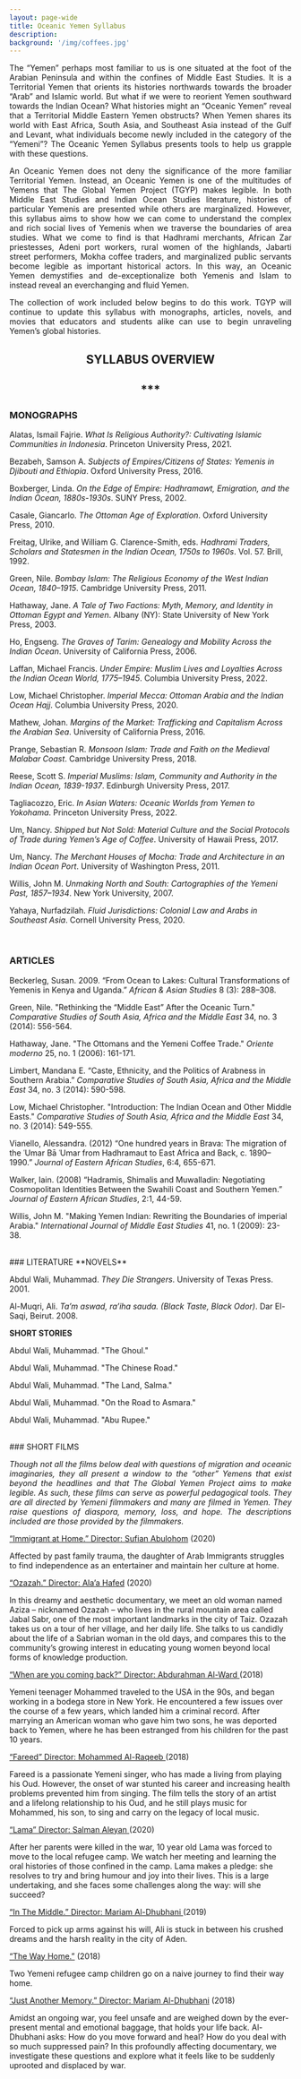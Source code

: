 ```yaml
---
layout: page-wide
title: Oceanic Yemen Syllabus
description:
background: '/img/coffees.jpg'
---
```

<p align="justify">
The “Yemen” perhaps most familiar to us is one situated at the foot of the Arabian Peninsula and within the confines of Middle East Studies. It is a Territorial Yemen that orients its histories northwards towards the broader “Arab” and Islamic world. But what if we were to reorient Yemen southward towards the Indian Ocean? What histories might an “Oceanic Yemen” reveal that a Territorial Middle Eastern Yemen obstructs? When Yemen shares its world with East Africa, South Asia, and Southeast Asia instead of the Gulf and Levant, what individuals become newly included in the category of the “Yemeni”? The Oceanic Yemen Syllabus presents tools to help us grapple with these questions. </p>

<p align="justify">
An Oceanic Yemen does not deny the significance of the more familiar Territorial Yemen. Instead, an Oceanic Yemen is one of the multitudes of Yemens that The Global Yemen Project (TGYP) makes legible. In both Middle East Studies and Indian Ocean Studies literature, histories of particular Yemenis are presented while others are marginalized. However, this syllabus aims to show how we can come to understand the complex and rich social lives of Yemenis when we traverse the boundaries of area studies. What we come to find is that Hadhrami merchants, African Zar priestesses, Adeni port workers, rural women of the highlands, Jabarti street performers, Mokha coffee traders, and marginalized public servants become legible as important historical actors. In this way, an Oceanic Yemen demystifies and de-exceptionalize both Yemenis and Islam to instead reveal an everchanging and fluid Yemen. </p>

<p align="justify">
The collection of work included below begins to do this work. TGYP will continue to update this syllabus with monographs, articles, novels, and movies that educators and students alike can use to begin unraveling Yemen’s global histories. </p>


<center>
  <h2>SYLLABUS OVERVIEW </h2>
  <h2> *** </h2>
</center>

### MONOGRAPHS

Alatas, Ismail Fajrie. _What Is Religious Authority?: Cultivating Islamic Communities in Indonesia_. Princeton University Press, 2021.

Bezabeh, Samson A. _Subjects of Empires/Citizens of States: Yemenis in Djibouti and Ethiopia_. Oxford University Press, 2016.

Boxberger, Linda. _On the Edge of Empire: Hadhramawt, Emigration, and the Indian Ocean, 1880s-1930s_. SUNY Press, 2002.

Casale, Giancarlo. _The Ottoman Age of Exploration_. Oxford University Press, 2010.

Freitag, Ulrike, and William G. Clarence-Smith, eds. _Hadhrami Traders, Scholars and Statesmen in the Indian Ocean, 1750s to 1960s_. Vol. 57. Brill, 1992.

Green, Nile. _Bombay Islam: The Religious Economy of the West Indian Ocean, 1840–1915_. Cambridge University Press, 2011.

Hathaway, Jane. _A Tale of Two Factions: Myth, Memory, and Identity in Ottoman Egypt and Yemen_. Albany (NY): State University of New York Press, 2003.

Ho, Engseng. _The Graves of Tarim: Genealogy and Mobility Across the Indian Ocean_. University of California Press, 2006.

Laffan, Michael Francis. _Under Empire: Muslim Lives and Loyalties Across the Indian Ocean World, 1775–1945_. Columbia University Press, 2022.

Low, Michael Christopher. _Imperial Mecca: Ottoman Arabia and the Indian Ocean Hajj_. Columbia University Press, 2020.

Mathew, Johan. _Margins of the Market: Trafficking and Capitalism Across the Arabian Sea_. University of California Press, 2016.

Prange, Sebastian R. _Monsoon Islam: Trade and Faith on the Medieval Malabar Coast_. Cambridge University Press, 2018.

Reese, Scott S. _Imperial Muslims: Islam, Community and Authority in the Indian Ocean, 1839-1937_. Edinburgh University Press, 2017.

Tagliacozzo, Eric. _In Asian Waters: Oceanic Worlds from Yemen to Yokohama_. Princeton University Press, 2022.

Um, Nancy. _Shipped but Not Sold: Material Culture and the Social Protocols of Trade during Yemen’s Age of Coffee_. University of Hawaii Press, 2017.

Um, Nancy. _The Merchant Houses of Mocha: Trade and Architecture in an Indian Ocean Port_. University of Washington Press, 2011.

Willis, John M. _Unmaking North and South: Cartographies of the Yemeni Past, 1857–1934_. New York University, 2007.

Yahaya, Nurfadzilah. _Fluid Jurisdictions: Colonial Law and Arabs in Southeast Asia_. Cornell University Press, 2020.

<br>

### ARTICLES

Beckerleg, Susan. 2009. “From Ocean to Lakes: Cultural Transformations of Yemenis in Kenya and Uganda.” _African & Asian Studies_ 8 (3): 288–308.

Green, Nile. "Rethinking the “Middle East” After the Oceanic Turn." _Comparative Studies of South Asia, Africa and the Middle East_ 34, no. 3 (2014): 556-564.

Hathaway, Jane. "The Ottomans and the Yemeni Coffee Trade." _Oriente moderno_ 25, no. 1 (2006): 161-171.

Limbert, Mandana E. “Caste, Ethnicity, and the Politics of Arabness in Southern Arabia.” _Comparative Studies of South Asia, Africa and the Middle East_ 34, no. 3 (2014): 590-598.

Low, Michael Christopher. "Introduction: The Indian Ocean and Other Middle Easts."  _Comparative Studies of South Asia, Africa and the Middle East_ 34, no. 3 (2014): 549-555.

Vianello, Alessandra. (2012) “One hundred years in Brava: The migration of the ʿUmar Bā ʿUmar from Hadhramaut to East Africa and Back, c. 1890–1990.” _Journal of Eastern African Studies_, 6:4, 655-671.

Walker, Iain. (2008) “Hadramis, Shimalis and Muwalladin: Negotiating Cosmopolitan Identities Between the Swahili Coast and Southern Yemen.” _Journal of Eastern African Studies_, 2:1, 44-59.

Willis, John M. "Making Yemen Indian: Rewriting the Boundaries of imperial Arabia." _International Journal of Middle East Studies_ 41, no. 1 (2009): 23-38.

<br>
### LITERATURE
**NOVELS**

Abdul Wali, Muhammad. _They Die Strangers_. University of Texas Press. 2001.

Al-Muqri, Ali. _Ta’m aswad, ra’iha sauda. (Black Taste, Black Odor)_. Dar El-Saqi, Beirut. 2008. 	

**SHORT STORIES**

Abdul Wali, Muhammad. "The Ghoul."

Abdul Wali, Muhammad. "The Chinese Road."

Abdul Wali, Muhammad. "The Land, Salma."

Abdul Wali, Muhammad. "On the Road to Asmara."

Abdul Wali, Muhammad. "Abu Rupee."

<br>
### SHORT FILMS

<p align="justify"><i>
Though not all the films below deal with questions of migration and oceanic imaginaries, they all present a window to the “other” Yemens that exist beyond the headlines and that The Global Yemen Project aims to make legible. As such, these films can serve as powerful pedagogical tools. They are all directed by Yemeni filmmakers and many are filmed in Yemen. They raise questions of diaspora, memory, loss, and hope. The descriptions included are those provided by the filmmakers. </i></p>

<u>“Immigrant at Home.” Director: Sufian Abulohom</u>   (2020)  

Affected by past family trauma, the daughter of Arab Immigrants struggles to find independence as an entertainer and maintain her culture at home.

<u>“Ozazah.” Director: Ala’a Hafed</u>   (2020)

In this dreamy and aesthetic documentary, we meet an old woman named Aziza – nicknamed Ozazah – who lives in the rural mountain area called Jabal Sabr, one of the most important landmarks in the city of Taiz. Ozazah takes us on a tour of her village, and her daily life. She talks to us candidly about the life of a Sabrian woman in the old days, and compares this to the community’s growing interest in educating young women beyond local forms of knowledge production.

<u>“When are you coming back?”  Director: Abdurahman Al-Ward </u>   (2018)

Yemeni teenager Mohammed traveled to the USA in the 90s, and began working in a bodega store in New York. He encountered a few issues over the course of a few years, which landed him a criminal record. After marrying an American woman who gave him two sons, he was deported back to Yemen, where he has been estranged from his children for the past 10 years.

<u>“Fareed” Director: Mohammed Al-Raqeeb </u>   (2018)

Fareed is a passionate Yemeni singer, who has made a living from playing his Oud. However, the onset of war stunted his career and increasing health problems prevented him from singing. The film tells the story of an artist and a lifelong relationship to his Oud, and he still plays music for Mohammed, his son, to sing and carry on the legacy of local music.

<u>“Lama” Director: Salman Aleyan </u>   (2020)

After her parents were killed in the war, 10 year old Lama was forced to move to the local refugee camp. We watch her meeting and learning the oral histories of those confined in the camp. Lama makes a pledge: she resolves to try and bring humour and joy into their lives. This is a large undertaking, and she faces some challenges along the way: will she succeed?

<u>“In The Middle.” Director: Mariam Al-Dhubhani </u>   (2019)

Forced to pick up arms against his will, Ali is stuck in between his crushed dreams and the harsh reality in the city of Aden.

<u>“The Way Home.”</u>   (2018)

Two Yemeni refugee camp children go on a naive journey to find their way home.

<u>“Just Another Memory.” Director: Mariam Al-Dhubhani</u>   (2018)

Amidst an ongoing war, you feel unsafe and are weighed down by the ever-present mental and emotional baggage, that holds your life back. Al-Dhubhani asks: How do you move forward and heal? How do you deal with so much suppressed pain? In this profoundly affecting documentary, we investigate these questions and explore what it feels like to be suddenly uprooted and displaced by war.
